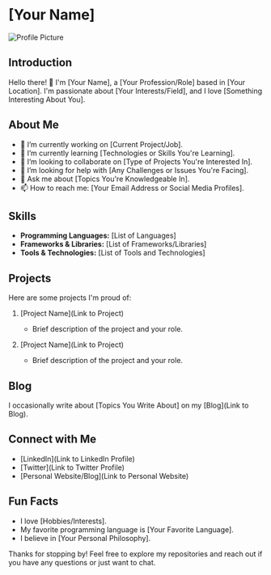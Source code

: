 # [Your Name]

![Profile Picture](url_to_your_profile_picture)

## Introduction

Hello there! 👋 I'm [Your Name], a [Your Profession/Role] based in [Your Location]. I'm passionate about [Your Interests/Field], and I love [Something Interesting About You].

## About Me

- 🔭 I’m currently working on [Current Project/Job].
- 🌱 I’m currently learning [Technologies or Skills You're Learning].
- 👯 I’m looking to collaborate on [Type of Projects You're Interested In].
- 🤔 I’m looking for help with [Any Challenges or Issues You're Facing].
- 💬 Ask me about [Topics You're Knowledgeable In].
- 📫 How to reach me: [Your Email Address or Social Media Profiles].

## Skills

- **Programming Languages:** [List of Languages]
- **Frameworks & Libraries:** [List of Frameworks/Libraries]
- **Tools & Technologies:** [List of Tools and Technologies]

## Projects

Here are some projects I'm proud of:

1. [Project Name](Link to Project)
   - Brief description of the project and your role.
   
2. [Project Name](Link to Project)
   - Brief description of the project and your role.

## Blog

I occasionally write about [Topics You Write About] on my [Blog](Link to Blog).

## Connect with Me

- [LinkedIn](Link to LinkedIn Profile)
- [Twitter](Link to Twitter Profile)
- [Personal Website/Blog](Link to Personal Website)

## Fun Facts

- I love [Hobbies/Interests].
- My favorite programming language is [Your Favorite Language].
- I believe in [Your Personal Philosophy].

Thanks for stopping by! Feel free to explore my repositories and reach out if you have any questions or just want to chat.
